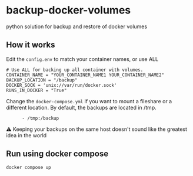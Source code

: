 # backup-docker-volumes
python solution for backup and restore of docker volumes

## How it works
Edit the `config.env` to match your container names, or use ALL

```
# Use ALL for backing up all container with volumes.
CONTAINER_NAME = "YOUR_CONTAINER_NAME1 YOUR_CONTAINER_NAME2"
BACKUP_LOCATION = "/backup"
DOCKER_SOCK = 'unix://var/run/docker.sock'
RUNS_IN_DOCKER = "True"
```

Change the `docker-compose.yml` if you want to mount a fileshare or a different location.
By default, the backups are located in /tmp.
```
      - /tmp:/backup
```

:warning: Keeping your backups on the same host doesn't sound like the greatest idea in the world


## Run using docker compose

```
docker compose up
```
